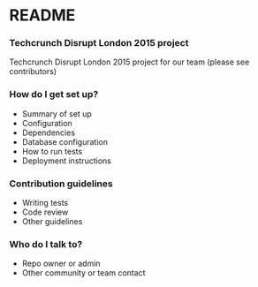 # README #

### Techcrunch Disrupt London 2015 project ###

Techcrunch Disrupt London 2015 project for our team (please see contributors)

### How do I get set up? ###

* Summary of set up
* Configuration
* Dependencies
* Database configuration
* How to run tests
* Deployment instructions

### Contribution guidelines ###

* Writing tests
* Code review
* Other guidelines

### Who do I talk to? ###

* Repo owner or admin
* Other community or team contact